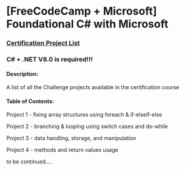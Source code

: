 # [FreeCodeCamp + Microsoft] Foundational C# with Microsoft
### [Certification Project List](https://www.freecodecamp.org/learn/foundational-c-sharp-with-microsoft/)

### C# + .NET V8.0 is required!!!

#### Description:
A list of all the Challenge projects available in the certification course

#### Table of Contents:
Project 1 - fixing array structures using foreach & if-elseif-else 

Project 2 - branching & looping using switch cases and do-while

Project 3 - data handling, storage, and manipulation

Project 4 - methods and return values usage

to be continued....
